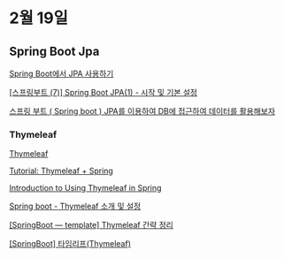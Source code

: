 # 2월 19일


## Spring Boot Jpa
[Spring Boot에서 JPA 사용하기](https://velog.io/@swchoi0329/Spring-Boot%EC%97%90%EC%84%9C-JPA-%EC%82%AC%EC%9A%A9%ED%95%98%EA%B8%B0)

[[스프링부트 (7)] Spring Boot JPA(1) - 시작 및 기본 설정](https://goddaehee.tistory.com/209)

[스프링 부트 ( Spring boot ) JPA를 이용하여 DB에 접근하여 데이터를 활용해보자](https://kingname.tistory.com/143)

### Thymeleaf

[Thymeleaf](https://www.thymeleaf.org/)

[Tutorial: Thymeleaf + Spring](https://www.thymeleaf.org/doc/tutorials/3.0/thymeleafspring.html)

[Introduction to Using Thymeleaf in Spring](https://www.baeldung.com/thymeleaf-in-spring-mvc)

[Spring boot - Thymeleaf 소개 및 설정](https://eblo.tistory.com/54)

[[SpringBoot — template] Thymeleaf 간략 정리](https://medium.com/developer-new-wisdom/springboot-template-thymeleaf-%EA%B0%84%EB%9E%B5-%EC%A0%95%EB%A6%AC-3fb97dfecb95)

[[SpringBoot] 타임리프(Thymeleaf)](https://jongminlee0.github.io/2020/03/12/thymeleaf/)
